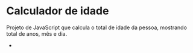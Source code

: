 # Calculador de idade
 
Projeto de JavaScript que calcula o total de idade da pessoa, mostrando total de anos, mês e dia.
 
-
